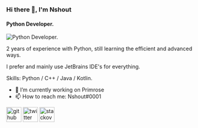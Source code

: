### Hi there 👋, I'm Nshout
#### Python Developer.
![Python Developer.](https://cdn.discordapp.com/attachments/1016774617232330782/1020469415768227910/Banner_1.png?size=4096)

2 years of experience with Python, still learning the efficient and advanced ways.

I prefer and mainly use JetBrains IDE's for everything.

Skills: Python / C++ / Java / Kotlin.

- 🔭 I’m currently working on Primrose
- 📫 How to reach me: Nshout#0001 


[<img src='https://cdn.jsdelivr.net/npm/simple-icons@3.0.1/icons/github.svg' alt='github' height='40'>](https://github.com/Nshout)  [<img src='https://cdn.jsdelivr.net/npm/simple-icons@3.0.1/icons/twitter.svg' alt='twitter' height='40'>](https://twitter.com/nshout99)  [<img src='https://cdn.jsdelivr.net/npm/simple-icons@3.0.1/icons/stackoverflow.svg' alt='stackoverflow' height='40'>](https://stackoverflow.com/users/17323149)  

